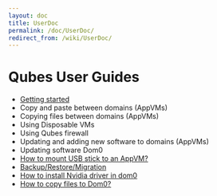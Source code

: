 ```yaml
---
layout: doc
title: UserDoc
permalink: /doc/UserDoc/
redirect_from: /wiki/UserDoc/
---
```


Qubes User Guides
=================

-   [Getting started](/doc/GettingStarted)
-   Copy and paste between domains (AppVMs)
-   Copying files between domains (AppVMs)
-   Using Disposable VMs
-   Using Qubes firewall
-   Updating and adding new software to domains (AppVMs)
-   Updating software Dom0
-   [How to mount USB stick to an AppVM?](/doc/StickMounting)
-   [Backup/Restore/Migration](/doc/BackupRestore)
-   [How to install Nvidia driver in dom0](/doc/InstallNvidiaDriver)
-   [How to copy files to Dom0?](/doc/CopyToDomZero)


